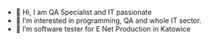 - 👋 Hi, I am QA Specialist and IT passionate
- 👀 I’m interested in programming, QA and whole IT sector.
- 🌱 I’m software tester for E Net Production in Katowice
